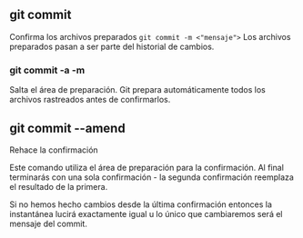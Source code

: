 ## git commit
Confirma los archivos preparados
`git commit -m <"mensaje">`
Los archivos preparados pasan a ser parte del historial de cambios.
### git commit -a -m
Salta el área de preparación.
Git prepara automáticamente todos los archivos rastreados antes de confirmarlos.

## git commit --amend
Rehace la confirmación

Este comando utiliza el área de preparación para la confirmación.
Al final terminarás con una sola confirmación - la segunda confirmación reemplaza el resultado de la primera.

Si no hemos hecho cambios desde la última confirmación entonces la instantánea lucirá exactamente igual u lo único que cambiaremos será el mensaje del commit.
